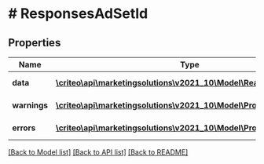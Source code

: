 # # ResponsesAdSetId

## Properties

Name | Type | Description | Notes
------------ | ------------- | ------------- | -------------
**data** | [**\criteo\api\marketingsolutions\v2021_10\Model\ReadModelAdSetId[]**](ReadModelAdSetId.md) |  | [optional] [readonly]
**warnings** | [**\criteo\api\marketingsolutions\v2021_10\Model\ProblemDetails[]**](ProblemDetails.md) |  | [optional] [readonly]
**errors** | [**\criteo\api\marketingsolutions\v2021_10\Model\ProblemDetails[]**](ProblemDetails.md) |  | [optional] [readonly]

[[Back to Model list]](../../README.md#models) [[Back to API list]](../../README.md#endpoints) [[Back to README]](../../README.md)
